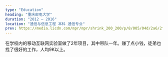 ```yaml
---
type: "Education"
heading: "重庆邮电大学"
duration: "2012 – 2016"
location: "通信与信息工程 本科 通信专业"
prev: https://media.licdn.com/mpr/mpr/shrink_200_200/p/8/005/04d/2a6/2f04dd2.png
---
```


在学校内的移动互联网实验室做了2年项目，其中带队一年。赚了点小钱，徒弟也找了很好的工作，人均9K以上。